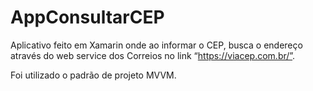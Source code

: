 # AppConsultarCEP

Aplicativo feito em Xamarin onde ao informar o CEP, busca o endereço através do web service dos Correios no link “https://viacep.com.br/”.

Foi utilizado o padrão de projeto MVVM.
